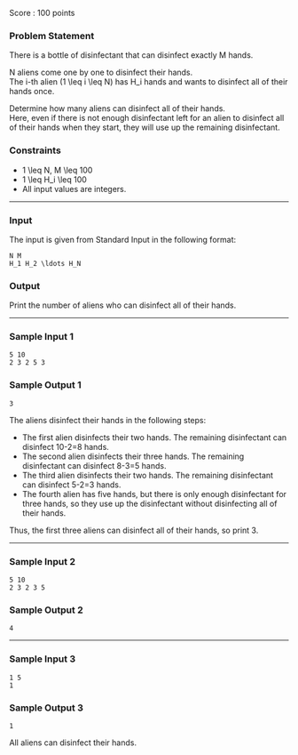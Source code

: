 Score : 100 points

### Problem Statement

There is a bottle of disinfectant that can disinfect exactly M hands.

N aliens come one by one to disinfect their hands.  
The i-th alien (1 \leq i \leq N) has H\_i hands and wants to disinfect all of their hands once.

Determine how many aliens can disinfect all of their hands.  
Here, even if there is not enough disinfectant left for an alien to disinfect all of their hands when they start, they will use up the remaining disinfectant.

### Constraints

* 1 \leq N, M \leq 100
* 1 \leq H\_i \leq 100
* All input values are integers.

---

### Input

The input is given from Standard Input in the following format:

```
N M
H_1 H_2 \ldots H_N
```

### Output

Print the number of aliens who can disinfect all of their hands.

---

### Sample Input 1

```
5 10
2 3 2 5 3
```

### Sample Output 1

```
3
```

The aliens disinfect their hands in the following steps:

* The first alien disinfects their two hands. The remaining disinfectant can disinfect 10-2=8 hands.
* The second alien disinfects their three hands. The remaining disinfectant can disinfect 8-3=5 hands.
* The third alien disinfects their two hands. The remaining disinfectant can disinfect 5-2=3 hands.
* The fourth alien has five hands, but there is only enough disinfectant for three hands, so they use up the disinfectant without disinfecting all of their hands.

Thus, the first three aliens can disinfect all of their hands, so print 3.

---

### Sample Input 2

```
5 10
2 3 2 3 5
```

### Sample Output 2

```
4
```

---

### Sample Input 3

```
1 5
1
```

### Sample Output 3

```
1
```

All aliens can disinfect their hands.